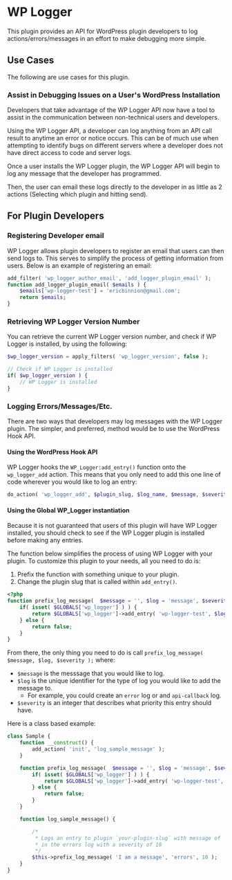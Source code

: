 # WP Logger

This plugin provides an API for WordPress plugin developers to log actions/errors/messages in an effort to make debugging more simple.

## Use Cases

The following are use cases for this plugin.

### Assist in Debugging Issues on a User's WordPress Installation

Developers that take advantage of the WP Logger API now have a tool to assist in the communication between non-technical users and developers.

Using the WP Logger API, a developer can log anything from an API call result to anytime an error or notice occurs. This can be of much use when attempting to identify bugs on different servers where a developer does not have direct access to code and server logs.

Once a user installs the WP Logger plugin, the WP Logger API will begin to log any message that the developer has programmed.

Then, the user can email these logs directly to the developer in as little as 2 actions (Selecting which plugin and hitting send).

## For Plugin Developers

### Registering Developer email
WP Logger allows plugin developers to register an email that users can then send logs to. This serves to simplify the process of getting information from users. Below is an example of registering an email:

```php
add_filter( 'wp_logger_author_email', 'add_logger_plugin_email' );
function add_logger_plugin_email( $emails ) {
	$emails['wp-logger-test'] = 'ericbinnion@gmail.com';
	return $emails;
}
```

### Retrieving WP Logger Version Number
You can retrieve the current WP Logger version number, and check if WP Logger is installed, by using the following:

```php
$wp_logger_version = apply_filters( 'wp_logger_version', false );

// Check if WP Logger is installed
if( $wp_logger_version ) {
	// WP Logger is installed
}
```

### Logging Errors/Messages/Etc.

There are two ways that developers may log messages with the WP Logger plugin. The simpler, and preferred, method would be to use the WordPress Hook API.

#### Using the WordPress Hook API
WP Logger hooks the `WP_Logger:add_entry()` function onto the `wp_logger_add` action. This means that you only need to add this one line of code wherever you would like to log an entry:

```php
do_action( 'wp_logger_add', $plugin_slug, $log_name, $message, $severity );
```

#### Using the Global WP_Logger instantiation
Because it is not guaranteed that users of this plugin will have WP Logger installed, you should check to see if the WP Logger plugin is installed before making any entries.

The function below simplifies the process of using WP Logger with your plugin. To customize this plugin to your needs, all you need to do is:

1. Prefix the function with something unique to your plugin.
2. Change the plugin slug that is called within `add_entry()`.

```php
<?php
function prefix_log_message(  $message = '', $log = 'message', $severity = 1 ) {
	if( isset( $GLOBALS['wp_logger'] ) ) {
		return $GLOBALS['wp_logger']->add_entry( 'wp-logger-test', $log, $message );
	} else {
		return false;
	}
}
```

From there, the only thing you need to do is call `prefix_log_message( $message, $log, $severity );` where:

- `$message` is the messsage that you would like to log.
- `$log` is the unique identifier for the type of log you would like to add the message to.
	- For example, you could create an `error` log or and `api-callback` log.
- `$severity` is an integer that describes what priority this entry should have.

Here is a class based example:

```php
class Sample {
	function __construct() {
		add_action( 'init', 'log_sample_message' );
	}

	function prefix_log_message(  $message = '', $log = 'message', $severity = 1 ) {
		if( isset( $GLOBALS['wp_logger'] ) ) {
			return $GLOBALS['wp_logger']->add_entry( 'wp-logger-test', $log, $message );
		} else {
			return false;
		}
	}

	function log_sample_message() {

		/*
		 * Logs an entry to plugin `your-plugin-slug` with message of `I am a message`
		 * in the errors log with a severity of 10
		 */
		$this->prefix_log_message( 'I am a message', 'errors', 10 );
	}
}
```
